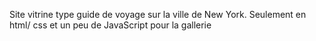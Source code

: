 Site vitrine type guide de voyage sur la ville de New York.
Seulement en html/ css et un peu de JavaScript pour la gallerie
